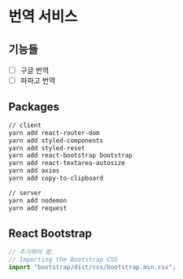 # 번역 서비스

## 기능들

- [ ] 구글 번역
- [ ] 파파고 번역

## Packages

```bash
// client
yarn add react-router-dom
yarn add styled-components
yarn add styled-reset
yarn add react-bootstrap bootstrap
yarn add react-textarea-autosize
yarn add axios
yarn add copy-to-clipboard

// server
yarn add nodemon
yarn add request
```

## React Bootstrap

```js
// 추가해야 함.
// Importing the Bootstrap CSS
import "bootstrap/dist/css/bootstrap.min.css";
```
